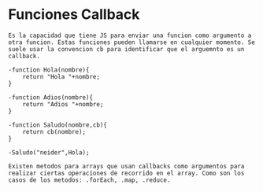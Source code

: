 # Funciones Callback
    Es la capacidad que tiene JS para enviar una funcion como argumento a otra funcion. Estas funciones pueden llamarse en cualquier momento. Se suele usar la convencion cb para identificar que el arguemnto es un callback.
    
    -function Hola(nombre){
        return "Hola "+nombre;
    }

    -function Adios(nombre){
        return "Adios "+nombre;
    }

    -function Saludo(nombre,cb){
        return cb(nombre);
    }

    -Saludo("neider",Hola);

    Existen metodos para arrays que usan callbacks como argumentos para realizar ciertas operaciones de recorrido en el array. Como son los casos de los metodos: .forEach, .map, .reduce.   